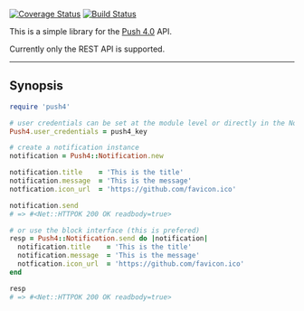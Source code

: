 [![Coverage Status](https://coveralls.io/repos/cjlucas/ruby-push4/badge.png)](https://coveralls.io/r/cjlucas/ruby-push4)
[![Build Status](https://travis-ci.org/cjlucas/ruby-push4.png?branch=master)](https://travis-ci.org/cjlucas/ruby-push4)

This is a simple library for the [Push 4.0](http://www.appnotifications.com/) API.

Currently only the REST API is supported.

---
## Synopsis ##

```ruby
require 'push4'

# user credentials can be set at the module level or directly in the Notification instance
Push4.user_credentials = push4_key

# create a notification instance
notification = Push4::Notification.new

notification.title    = 'This is the title'
notification.message  = 'This is the message'
notfication.icon_url  = 'https://github.com/favicon.ico'

notification.send
# => #<Net::HTTPOK 200 OK readbody=true>

# or use the block interface (this is prefered)
resp = Push4::Notification.send do |notification|
  notification.title    = 'This is the title'
  notification.message  = 'This is the message'
  notfication.icon_url  = 'https://github.com/favicon.ico'
end

resp
# => #<Net::HTTPOK 200 OK readbody=true>
